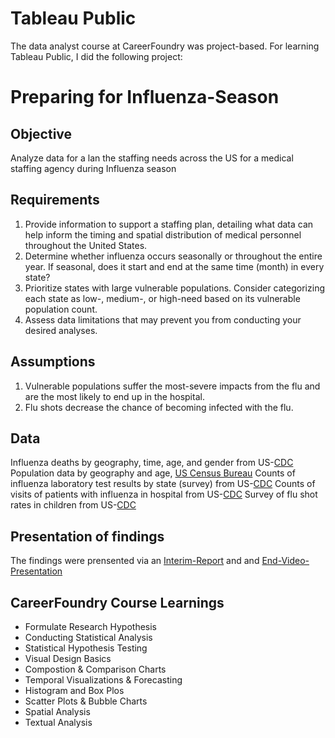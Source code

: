 # Tableau Public
The data analyst course at CareerFoundry was project-based. For learning Tableau Public, I did the following project:
# Preparing for Influenza-Season
## Objective
Analyze data for a lan the staffing needs across the US for a medical staffing agency during Influenza season
## Requirements
1. Provide information to support a staffing plan, detailing what data can help inform the timing
and spatial distribution of medical personnel throughout the United States.
2. Determine whether influenza occurs seasonally or throughout the entire year. If seasonal,
does it start and end at the same time (month) in every state?
3. Prioritize states with large vulnerable populations. Consider categorizing each state as low-,
medium-, or high-need based on its vulnerable population count.
4. Assess data limitations that may prevent you from conducting your desired analyses.
## Assumptions
1. Vulnerable populations suffer the most-severe impacts from the flu and are the most likely to
end up in the hospital.
2. Flu shots decrease the chance of becoming infected with the flu.
## Data
Influenza deaths by geography, time, age, and gender from US-[CDC](https://wonder.cdc.gov/ucd-icd10.html)
Population data by geography and age, [US Census Bureau](https://www.census.gov/)
Counts of influenza laboratory test results by state (survey) from US-[CDC](https://gis.cdc.gov/grasp/fluview/fluportaldashboard.html)
Counts of visits of patients with influenza in hospital from US-[CDC](https://gis.cdc.gov/grasp/fluview/fluportaldashboard.html)
Survey of flu shot rates in children from US-[CDC](https://www.cdc.gov/vaccines/imz-managers/nis/about.html)
## Presentation of findings
The findings were prensented via an [Interim-Report](https://github.com/Gregor1000/Influenza-Season/blob/708f65ae39bdced546dafd0bb6bc6e8b8e905e77/Preparing%20for%20Influenza%20Season%20Interim%20Report.pdf) and and [End-Video-Presentation](https://www.youtube.com/watch?v=nDTl1NYc2yY)
## CareerFoundry Course Learnings
+ Formulate Research Hypothesis
+ Conducting Statistical Analysis
+ Statistical Hypothesis Testing
+ Visual Design Basics
+ Compostion & Comparison Charts
+ Temporal Visualizations & Forecasting
+ Histogram and Box Plos
+ Scatter Plots & Bubble Charts
+ Spatial Analysis
+ Textual Analysis
